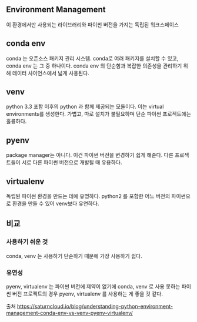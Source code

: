 <h2 id="environment-management">Environment Management</h2>
<p>이 환경에서만 사용되는 라이브러리와 파이썬 버전을 가지는 독립된 워크스페이스</p>
<h2 id="conda-env">conda env</h2>
<p>conda 는 오픈소스 패키지 관리 시스템.
conda로 여러 패키지를 설치할 수 있고, conda env 는 그 중 하나이다.
conda env 의 단순함과 복잡한 의존성을 관리하기 위해 데이터 사이언스에서 넓게 사용된다. </p>
<h2 id="venv">venv</h2>
<p>python 3.3 포함 이후의 python 과 함께 제공되는 모듈이다. 이는 virtual environments를 생성한다. 가볍고, 따로 설치가 불필요하며 단순 파이썬 프로젝트에는 훌륭하다.</p>
<h2 id="pyenv">pyenv</h2>
<p>package manager는 아니다. 이건 파이썬 버전을 변경하기 쉽게 해준다. 다른 프로젝트들이 서로 다른 파이썬 버전으로 개발될 때 유용하다.</p>
<h2 id="virtualenv">virtualenv</h2>
<p>독립된 파이썬 환경을 만드는 데에 유명하다. python2 를 포함한 어느 버전의 파이썬으로 환경을 만들 수 있어 venv보다 유연하다. </p>
<h2 id="비교">비교</h2>
<h3 id="사용하기-쉬운-것">사용하기 쉬운 것</h3>
<p>conda, venv 는 사용하기 단순하기 때문에 가장 사용하기 쉽다. </p>
<h3 id="유연성">유연성</h3>
<p>pyenv, virtualenv 는 파이썬 버전에 제약이 없기에 conda, venv 로 사용 못하는 파이썬 버전 프로젝트의 경우 pyenv, virtualenv 를 사용하는 게 좋을 것 같다.</p>
<p>출처
<a href="https://saturncloud.io/blog/understanding-python-environment-management-conda-env-vs-venv-pyenv-virtualenv/">https://saturncloud.io/blog/understanding-python-environment-management-conda-env-vs-venv-pyenv-virtualenv/</a></p>
